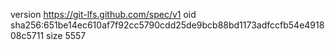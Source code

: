 version https://git-lfs.github.com/spec/v1
oid sha256:651be14ec610af7f92cc5790cdd25de9bcb88bd1173adfccfb54e491808c5711
size 5557
